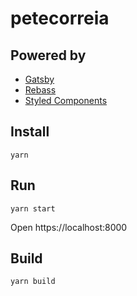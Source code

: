 # petecorreia

## Powered by

- [Gatsby](https://www.gatsbyjs.org/)
- [Rebass](https://rebassjs.org/)
- [Styled Components](https://www.styled-components.com/)

## Install

```
yarn
```

## Run

```
yarn start
```

Open https://localhost:8000

## Build

```
yarn build
```
